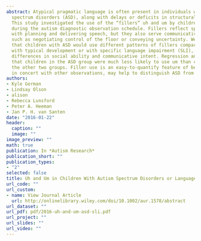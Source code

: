 ```yaml
---
abstract: Atypical pragmatic language is often present in individuals with autism
  spectrum disorders (ASD), along with delays or deficits in structural language.
  This study investigated the use of the “fillers” uh and um by children ages 4–8
  during the autism diagnostic observation schedule. Fillers reflect speakers’ difficulties
  with planning and delivering speech, but they also serve communicative purposes,
  such as negotiating control of the floor or conveying uncertainty. We hypothesized
  that children with ASD would use different patterns of fillers compared to peers
  with typical development or with specific language impairment (SLI), reflecting
  differences in social ability and communicative intent. Regression analyses revealed
  that children in the ASD group were much less likely to use um than children in
  the other two groups. Filler use is an easy-to-quantify feature of behavior that,
  in concert with other observations, may help to distinguish ASD from SLI.
authors:
- Kyle Gorman
- Lindsay Olson
- alison
- Rebecca Lunsford
- Peter A. Heeman
- Jan P. H. van Santen
date: "2016-01-22"
header:
  caption: ""
  image: ""
image_preview: ""
math: true
publication: In *Autism Research*
publication_short: ""
publication_types:
- "2"
selected: false
title: Uh and Um in Children With Autism Spectrum Disorders or Language Impairment
url_code: ""
url_custom:
- name: View Journal Article
  url: http://onlinelibrary.wiley.com/doi/10.1002/aur.1578/abstract
url_dataset: ""
url_pdf: pdf/2016-uh-and-um-asd-sli.pdf
url_project: ""
url_slides: ""
url_video: ""
---
```

